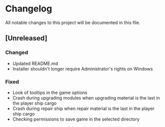 # Changelog
All notable changes to this project will be documented in this file.

## [Unreleased]

### Changed
- Updated README.md
- Installer shouldn't longer require Administrator's rights on Windows

### Fixed
- Look of tooltips in the game options
- Crash during upgrading modules when upgrading material is the last in the
  player ship cargo
- Crash during repair ship when repair material is the last in the player
  ship cargo
- Checking permissions to save game in the selected directory
